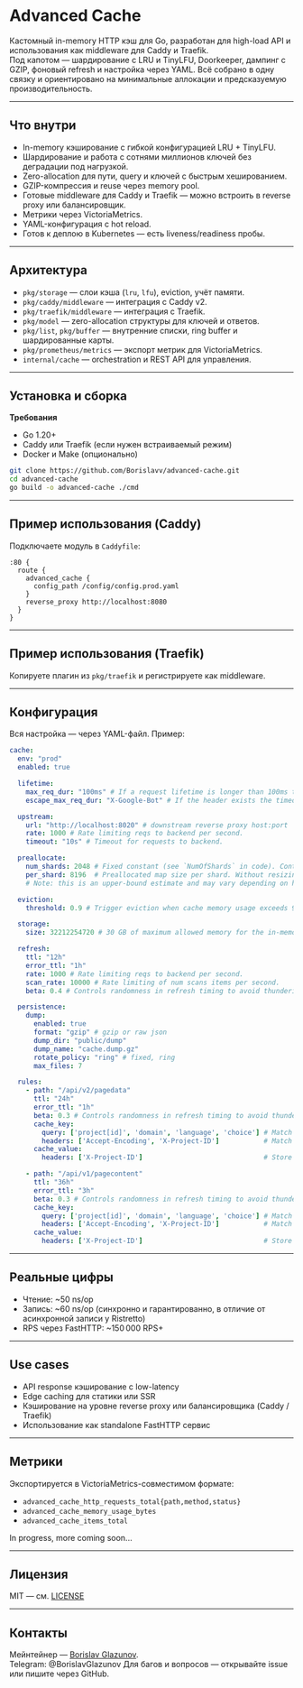 
# Advanced Cache

Кастомный in-memory HTTP кэш для Go, разработан для high-load API и использования как middleware для Caddy и Traefik.  
Под капотом — шардирование с LRU и TinyLFU, Doorkeeper, дампинг с GZIP, фоновый refresh и настройка через YAML. Всё собрано в одну связку и ориентировано на минимальные аллокации и предсказуемую производительность.

---

## Что внутри

- In-memory кэширование с гибкой конфигурацией LRU + TinyLFU.
- Шардирование и работа с сотнями миллионов ключей без деградации под нагрузкой.
- Zero-allocation для пути, query и ключей с быстрым хешированием.
- GZIP-компрессия и reuse через memory pool.
- Готовые middleware для Caddy и Traefik — можно встроить в reverse proxy или балансировщик.
- Метрики через VictoriaMetrics.
- YAML-конфигурация с hot reload.
- Готов к деплою в Kubernetes — есть liveness/readiness пробы.

---

## Архитектура

- `pkg/storage` — слои кэша (`lru`, `lfu`), eviction, учёт памяти.
- `pkg/caddy/middleware` — интеграция с Caddy v2.
- `pkg/traefik/middleware` — интеграция с Traefik.
- `pkg/model` — zero-allocation структуры для ключей и ответов.
- `pkg/list`, `pkg/buffer` — внутренние списки, ring buffer и шардированные карты.
- `pkg/prometheus/metrics` — экспорт метрик для VictoriaMetrics.
- `internal/cache` — orchestration и REST API для управления.

---

## Установка и сборка

**Требования**
- Go 1.20+
- Caddy или Traefik (если нужен встраиваемый режим)
- Docker и Make (опционально)

```bash
git clone https://github.com/Borislavv/advanced-cache.git
cd advanced-cache
go build -o advanced-cache ./cmd
```

---

## Пример использования (Caddy)

Подключаете модуль в `Caddyfile`:
```caddy
:80 {
  route {
    advanced_cache {
      config_path /config/config.prod.yaml
    }
    reverse_proxy http://localhost:8080
  }
}
```

---

## Пример использования (Traefik)

Копируете плагин из `pkg/traefik` и регистрируете как middleware.

---

## Конфигурация

Вся настройка — через YAML-файл. Пример:
```yaml
cache:
  env: "prod"
  enabled: true

  lifetime:
    max_req_dur: "100ms" # If a request lifetime is longer than 100ms then request will be canceled by context.
    escape_max_req_dur: "X-Google-Bot" # If the header exists the timeout above will be skipped.

  upstream:
    url: "http://localhost:8020" # downstream reverse proxy host:port
    rate: 1000 # Rate limiting reqs to backend per second.
    timeout: "10s" # Timeout for requests to backend.

  preallocate:
    num_shards: 2048 # Fixed constant (see `NumOfShards` in code). Controls the number of sharded maps.
    per_shard: 8196  # Preallocated map size per shard. Without resizing, this supports 2048*8196=~16785408 keys in total.
    # Note: this is an upper-bound estimate and may vary depending on hash distribution quality.

  eviction:
    threshold: 0.9 # Trigger eviction when cache memory usage exceeds 90% of its configured limit.

  storage:
    size: 32212254720 # 30 GB of maximum allowed memory for the in-memory cache (in bytes).

  refresh:
    ttl: "12h"
    error_ttl: "1h"
    rate: 1000 # Rate limiting reqs to backend per second.
    scan_rate: 10000 # Rate limiting of num scans items per second.
    beta: 0.4 # Controls randomness in refresh timing to avoid thundering herd (from 0 to 1).

  persistence:
    dump:
      enabled: true
      format: "gzip" # gzip or raw json
      dump_dir: "public/dump"
      dump_name: "cache.dump.gz"
      rotate_policy: "ring" # fixed, ring
      max_files: 7

  rules:
    - path: "/api/v2/pagedata"
      ttl: "24h"
      error_ttl: "1h"
      beta: 0.3 # Controls randomness in refresh timing to avoid thundering herd.
      cache_key:
        query: ['project[id]', 'domain', 'language', 'choice'] # Match query parameters by prefix.
        headers: ['Accept-Encoding', 'X-Project-ID']           # Match headers by exact value.
      cache_value:
        headers: ['X-Project-ID']                              # Store only when headers match exactly.

    - path: "/api/v1/pagecontent"
      ttl: "36h"
      error_ttl: "3h"
      beta: 0.3 # Controls randomness in refresh timing to avoid thundering herd.
      cache_key:
        query: ['project[id]', 'domain', 'language', 'choice'] # Match query parameters by prefix.
        headers: ['Accept-Encoding', 'X-Project-ID']           # Match headers by exact value.
      cache_value:
        headers: ['X-Project-ID']                              # Store only when headers match exactly.
```

---

## Реальные цифры

- Чтение: ~50 ns/op
- Запись: ~60 ns/op (синхронно и гарантированно, в отличие от асинхронной записи у Ristretto)
- RPS через FastHTTP: ~150 000 RPS+

---

## Use cases

- API response кэширование с low-latency
- Edge caching для статики или SSR
- Кэширование на уровне reverse proxy или балансировщика (Caddy / Traefik)
- Использование как standalone FastHTTP сервис

---

## Метрики

Экспортируется в VictoriaMetrics-совместимом формате:
- `advanced_cache_http_requests_total{path,method,status}`
- `advanced_cache_memory_usage_bytes`
- `advanced_cache_items_total`
  
In progress, more coming soon...

---

## Лицензия

MIT — см. [LICENSE](./LICENSE)

---

## Контакты

Мейнтейнер — [Borislav Glazunov](https://github.com/Borislavv).  
Telegram: @BorislavGlazunov
Для багов и вопросов — открывайте issue или пишите через GitHub.
